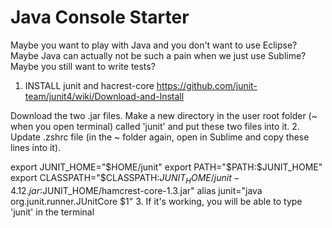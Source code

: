 # Java Console Starter

Maybe you want to play with Java and you don't want to use Eclipse? 
Maybe Java can actually not be such a pain when we just use Sublime?
Maybe you still want to write tests?

1. INSTALL junit and hacrest-core https://github.com/junit-team/junit4/wiki/Download-and-Install

Download the two .jar files. Make a new directory in the user root folder (~ when you open terminal) called 'junit' and put these two files into it.
2. Update .zshrc file (in the ~ folder again, open in Sublime and copy these lines into it).

export JUNIT_HOME="$HOME/junit"
export PATH="$PATH:$JUNIT_HOME"
export CLASSPATH="$CLASSPATH:$JUNIT_HOME/junit-4.12.jar:$JUNIT_HOME/hamcrest-core-1.3.jar"
alias junit="java org.junit.runner.JUnitCore $1"
3. If it's working, you will be able to type 'junit' in the terminal

